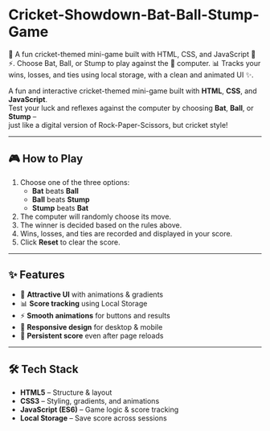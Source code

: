 # Cricket-Showdown-Bat-Ball-Stump-Game
🏏 A fun cricket-themed mini-game built with HTML, CSS, and JavaScript 🎨⚡. Choose Bat, Ball, or Stump to play against the 🤖 computer. 📊 Tracks your wins, losses, and ties using local storage, with a clean and animated UI ✨.

A fun and interactive cricket-themed mini-game built with **HTML**, **CSS**, and **JavaScript**.  
Test your luck and reflexes against the computer by choosing **Bat**, **Ball**, or **Stump** –  
just like a digital version of Rock-Paper-Scissors, but cricket style!  

---

## 🎮 How to Play
1. Choose one of the three options:
   - **Bat** beats **Ball**
   - **Ball** beats **Stump**
   - **Stump** beats **Bat**
2. The computer will randomly choose its move.
3. The winner is decided based on the rules above.
4. Wins, losses, and ties are recorded and displayed in your score.
5. Click **Reset** to clear the score.

---

## ✨ Features
- 🎨 **Attractive UI** with animations & gradients  
- 📊 **Score tracking** using Local Storage  
- ⚡ **Smooth animations** for buttons and results  
- 📱 **Responsive design** for desktop & mobile  
- 🔄 **Persistent score** even after page reloads  

---

## 🛠️ Tech Stack
- **HTML5** – Structure & layout
- **CSS3** – Styling, gradients, and animations
- **JavaScript (ES6)** – Game logic & score tracking
- **Local Storage** – Save score across sessions
